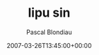 ---
title: 'lipu sin'
posts: 1
hash: 't691'
author: 'Pascal Blondiau'
date: 2007-03-26T13:45:00+00:00
sources:
  - http://forums.tokipona.org/viewtopic.php%3Ft=691.html
---